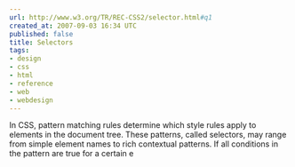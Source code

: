 ```yaml
---
url: http://www.w3.org/TR/REC-CSS2/selector.html#q1
created_at: 2007-09-03 16:34 UTC
published: false
title: Selectors
tags:
- design
- css
- html
- reference
- web
- webdesign
---
```


In CSS, pattern matching rules determine which style rules apply to elements in the document tree. These patterns, called selectors, may range from simple element names to rich contextual patterns. If all conditions in the pattern are true for a certain e
